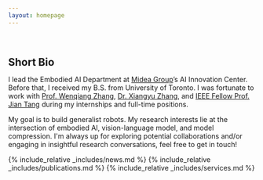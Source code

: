 ```yaml
---
layout: homepage
---
```


<h1 id="about-me"></h1>

<h2 style="margin: 60px 0px 10px;">Short Bio</h2>

I lead the Embodied AI Department at [Midea Group](https://www.midea.com/us)’s AI Innovation Center. Before that, I received my B.S. from University of Toronto. I was fortunate to work with [Prof. Wenqiang Zhang](https://www.fudanroilab.com/2021/07/01/WenqiangZhang.html), [Dr. Xiangyu Zhang](https://scholar.google.com/citations?user=yuB-cfoAAAAJ&hl=en), and [IEEE Fellow Prof. Jian Tang](https://ecs.syr.edu/faculty/tang/) during my internships and full-time positions. 

My goal is to build generalist robots. My research interests lie at the intersection of embodied AI, vision-language model, and model compression. I'm always up for exploring potential collaborations and/or engaging in insightful research conversations, feel free to get in touch!

{% include_relative _includes/news.md %}
{% include_relative _includes/publications.md %}
{% include_relative _includes/services.md %}


